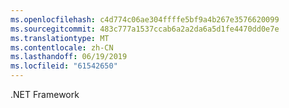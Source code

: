```yaml
---
ms.openlocfilehash: c4d774c06ae304ffffe5bf9a4b267e3576620099
ms.sourcegitcommit: 483c777a1537ccab6a2a2da6a5d1fe4470dd0e7e
ms.translationtype: MT
ms.contentlocale: zh-CN
ms.lasthandoff: 06/19/2019
ms.locfileid: "61542650"
---
```

.NET Framework
